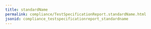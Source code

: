 ```yaml
---
title: standardName
permalink: compliance/TestSpecificationReport.standardName.html
jsonid: compliance_testspecificationreport_standardname
---
```

